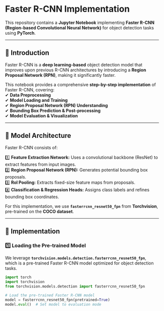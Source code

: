 # Faster R-CNN Implementation  

This repository contains a **Jupyter Notebook** implementing **Faster R-CNN (Region-based Convolutional Neural Network)** for object detection tasks using **PyTorch**.  

---

## 📌 Introduction  

Faster R-CNN is a **deep learning-based** object detection model that improves upon previous R-CNN architectures by introducing a **Region Proposal Network (RPN)**, making it significantly faster.  

This notebook provides a comprehensive **step-by-step implementation** of Faster R-CNN, covering:  
✔ **Data Preprocessing**  
✔ **Model Loading and Training**  
✔ **Region Proposal Network (RPN) Understanding**  
✔ **Bounding Box Prediction & Post-processing**  
✔ **Model Evaluation & Visualization**  

---

## 📌 Model Architecture  

Faster R-CNN consists of:  

1️⃣ **Feature Extraction Network:** Uses a convolutional backbone (ResNet) to extract features from input images.  
2️⃣ **Region Proposal Network (RPN):** Generates potential bounding box proposals.  
3️⃣ **RoI Pooling:** Extracts fixed-size feature maps from proposals.  
4️⃣ **Classification & Regression Heads:** Assigns class labels and refines bounding box coordinates.  

For this implementation, we use **`fasterrcnn_resnet50_fpn`** from **Torchvision**, pre-trained on the **COCO dataset**.  

---

## 📌 Implementation  

### **1️⃣ Loading the Pre-trained Model**  
We leverage **`torchvision.models.detection.fasterrcnn_resnet50_fpn`**, which is a pre-trained Faster R-CNN model optimized for object detection tasks.  

```python
import torch
import torchvision
from torchvision.models.detection import fasterrcnn_resnet50_fpn

# Load the pre-trained Faster R-CNN model
model = fasterrcnn_resnet50_fpn(pretrained=True)
model.eval()  # Set model to evaluation mode
